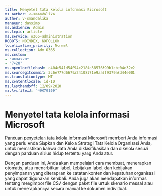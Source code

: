```yaml
---
title: Menyetel tata kelola informasi Microsoft
ms.author: v-smandalika
author: v-smandalika
manager: dansimp
ms.audience: Admin
ms.topic: article
ms.service: o365-administration
ROBOTS: NOINDEX, NOFOLLOW
localization_priority: Normal
ms.collection: Adm_O365
ms.custom:
- "9004220"
- "7428"
ms.openlocfilehash: c404e541d54094c2189c38576399b1cbe04e32e2
ms.sourcegitcommit: 3c6e777d6679a24108171e9aa3f9379a8d44e001
ms.translationtype: MT
ms.contentlocale: id-ID
ms.lasthandoff: 12/09/2020
ms.locfileid: "49678189"
---
```

# <a name="set-up-microsoft-information-governance"></a>Menyetel tata kelola informasi Microsoft

[Panduan penyetelan tata kelola informasi Microsoft](https://admin.microsoft.com/AdminPortal/Home#/modernonboarding/migsetupguide) memberi Anda informasi yang perlu Anda Siapkan dan Kelola Strategi Tata Kelola Organisasi Anda, untuk memastikan bahwa data Anda diklasifikasikan dan dikelola sesuai dengan panduan siklus hidup tertentu yang Anda atur.

Dengan panduan ini, Anda akan mempelajari cara membuat, menerapkan otomatis, atau menerbitkan label, kebijakan label, dan kebijakan penyimpanan yang diterapkan ke catatan konten dan kepatuhan organisasi yang dapat digunakan kembali. Anda juga akan mendapatkan informasi tentang mengimpor file CSV dengan paket file untuk skenario massal atau untuk menerapkannya secara manual ke dokumen individual.